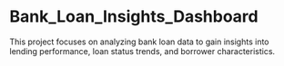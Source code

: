 # Bank_Loan_Insights_Dashboard
This project focuses on analyzing bank loan data to gain insights into lending performance, loan status trends, and borrower characteristics.
